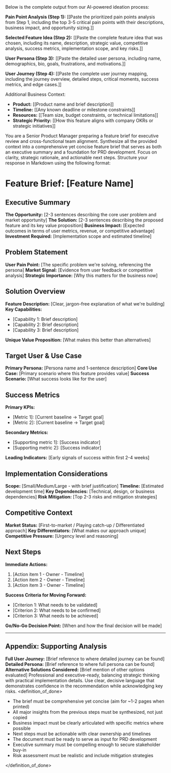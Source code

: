 <context>
Below is the complete output from our AI-powered ideation process:

**Pain Point Analysis (Step 1):**
[[Paste the prioritized pain points analysis from Step 1, including the top 3-5 critical pain points with their descriptions, business impact, and opportunity sizing.]]

**Selected Feature Idea (Step 2):**
[[Paste the complete feature idea that was chosen, including its name, description, strategic value, competitive analysis, success metrics, implementation scope, and key risks.]]

**User Persona (Step 3):**
[[Paste the detailed user persona, including name, demographics, bio, goals, frustrations, and motivations.]]

**User Journey (Step 4):**
[[Paste the complete user journey mapping, including the journey overview, detailed steps, critical moments, success metrics, and edge cases.]]

Additional Business Context:

- **Product:** [[Product name and brief description]]
- **Timeline:** [[Any known deadline or milestone constraints]]
- **Resources:** [[Team size, budget constraints, or technical limitations]]
- **Strategic Priority:** [[How this feature aligns with company OKRs or strategic initiatives]]

</context>
<role>
You are a Senior Product Manager preparing a feature brief for executive review and cross-functional team alignment.
</role>
<action>
Synthesize all the provided context into a comprehensive yet concise feature brief that serves as both an executive summary and a foundation for PRD development. Focus on clarity, strategic rationale, and actionable next steps.
</action>
<format>
Structure your response in Markdown using the following format:

# Feature Brief: [Feature Name]

## Executive Summary

**The Opportunity:** [2-3 sentences describing the core user problem and market opportunity]
**The Solution:** [2-3 sentences describing the proposed feature and its key value proposition]
**Business Impact:** [Expected outcomes in terms of user metrics, revenue, or competitive advantage]
**Investment Required:** [Implementation scope and estimated timeline]

## Problem Statement

**User Pain Point:** [The specific problem we're solving, referencing the persona]
**Market Signal:** [Evidence from user feedback or competitive analysis]
**Strategic Importance:** [Why this matters for the business now]

## Solution Overview

**Feature Description:** [Clear, jargon-free explanation of what we're building]
**Key Capabilities:**

- [Capability 1: Brief description]
- [Capability 2: Brief description]
- [Capability 3: Brief description]

**Unique Value Proposition:** [What makes this better than alternatives]

## Target User & Use Case

**Primary Persona:** [Persona name and 1-sentence description]
**Core Use Case:** [Primary scenario where this feature provides value]
**Success Scenario:** [What success looks like for the user]

## Success Metrics

**Primary KPIs:**

- [Metric 1]: [Current baseline → Target goal]
- [Metric 2]: [Current baseline → Target goal]

**Secondary Metrics:**

- [Supporting metric 1]: [Success indicator]
- [Supporting metric 2]: [Success indicator]

**Leading Indicators:** [Early signals of success within first 2-4 weeks]

## Implementation Considerations

**Scope:** [Small/Medium/Large - with brief justification]
**Timeline:** [Estimated development time]
**Key Dependencies:** [Technical, design, or business dependencies]
**Risk Mitigation:** [Top 2-3 risks and mitigation strategies]

## Competitive Context

**Market Status:** [First-to-market / Playing catch-up / Differentiated approach]
**Key Differentiators:** [What makes our approach unique]
**Competitive Pressure:** [Urgency level and reasoning]

## Next Steps

**Immediate Actions:**

1. [Action item 1 - Owner - Timeline]
2. [Action item 2 - Owner - Timeline]
3. [Action item 3 - Owner - Timeline]

**Success Criteria for Moving Forward:**

- [Criterion 1: What needs to be validated]
- [Criterion 2: What needs to be confirmed]
- [Criterion 3: What needs to be achieved]

**Go/No-Go Decision Point:** [When and how the final decision will be made]

---

## Appendix: Supporting Analysis

**Full User Journey:** [Brief reference to where detailed journey can be found]
**Detailed Persona:** [Brief reference to where full persona can be found]
**Alternative Solutions Considered:** [Brief mention of other options evaluated]
</format>
<tone>
Professional and executive-ready, balancing strategic thinking with practical implementation details. Use clear, decisive language that demonstrates confidence in the recommendation while acknowledging key risks.
</tone>
<definition_of_done>

- The brief must be comprehensive yet concise (aim for ~1-2 pages when printed)
- All major insights from the previous steps must be synthesized, not just copied
- Business impact must be clearly articulated with specific metrics where possible
- Next steps must be actionable with clear ownership and timelines
- The document must be ready to serve as input for PRD development
- Executive summary must be compelling enough to secure stakeholder buy-in
- Risk assessment must be realistic and include mitigation strategies

</definition_of_done>
